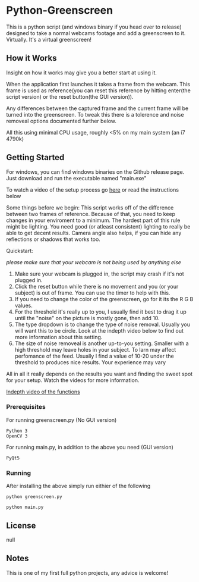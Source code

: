 # Python-Greenscreen
This is a python script (and windows binary if you head over to release) designed to take a normal webcams footage and add a greenscreen to it. Virtually. It's a virtual greenscreen!
## How it Works
Insight on how it works may give you a better start at using it. 

When the application first launches it takes a frame from the webcam. This frame is used as reference(you can reset this reference by hitting enter(the script version) or the reset button(the GUI version)). 

Any differences between the captured frame and the current frame will be turned into the greenscreen. To tweak this there is a tolerence and noise removeal options documented further below.

All this using minimal CPU usage, roughly <5% on my main system (an i7 4790k)
## Getting Started

For windows, you can find windows binaries on the Github release page.
Just download and run the executable named "main.exe"

To watch a video of the setup process go [here]()
or read the instructions below

Some things before we begin:
This script works off of the difference between two frames of reference. Because of that, you need to keep changes in your enviroment to a minimum. The hardest part of this rule might be lighting. You need good (or atleast consistent) lighting to really be able to get decent results. Camera angle also helps, if you can hide any reflections or shadows that works too.

Quickstart:

*please make sure that your webcam is not being used by anything else*
1. Make sure your webcam is plugged in, the script may crash if it's not plugged in.
2. Click the reset button while there is no movement and you (or your subject) is out of frame. You can use the timer to help with this.
3. If you need to change the color of the greenscreen, go for it its the R G B values.
4. For the threshold it's really up to you, I usually find it best to drag it up until the "noise" on the picture is mostly gone, then add 10.
5. The type dropdown is to change the type of noise removal. Usually you will want this to be circle. Look at the indepth video below to find out more information about this setting.
6. The size of noise removeal is another up-to-you setting. Smaller with a high threshold may leave holes in your subject. To larn may affect perfomance of the feed. Usually I find a value of 10-20 under the threshold to produces nice results. Your experience may vary

All in all it really depends on the results you want and finding the sweet spot for your setup. Watch the videos for more information.

[Indepth video of the functions]()

### Prerequisites
For running greenscreen.py (No GUI version)
```
Python 3
OpenCV 3
```
For running main.py, in addition to the above you need (GUI version)
```
PyQt5
```
### Running
After installing the above simply run eithier of the following
```
python greenscreen.py
```
```
python main.py
```
## License
null

## Notes
This is one of my first full python projects, any advice is welcome!
